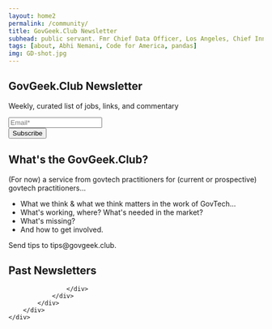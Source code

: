 ```yaml
---
layout: home2
permalink: /community/
title: GovGeek.Club Newsletter
subhead: public servant. Fmr Chief Data Officer, Los Angeles, Chief Innovation Officer, Sacramento, Code for America.
tags: [about, Abhi Nemani, Code for America, pandas]
img: GD-shot.jpg
---
```

<section class="banner-section" style="background-image: url(../img/gg-club.jpg);">
	<div class="wrap wrap-center ">
		<div class="wrap_float">
			<div class="section-content">
				<h2 class="page-title">
					GovGeek.Club Newsletter
				 </h2>
				 <p class="subtitle">
					 Weekly, curated list of jobs, links, and commentary
				 </p>
				 <div class="form">
					 <form id="wrapped" method="POST" action="https://gmail.us4.list-manage.com/subscribe/post?u=8b0a6fcff3240da989198b6d9&amp;id=e2d6d289a5" >
					 <div class="form-fields">
						 <div class="input-wrap">
							 <input type="email" class="input" name="EMAIL" id="mce-EMAIL" placeholder="Email*">
						 </div>
						 <button class="btn submit-btn submit" name="process" value="Subscribe" id="mc-embedded-subscribe" >
							 <span>Subscribe</span>
						 </button>
					 </div>
				 </form>
				 </div>
			 </div>
		 </div>
	 </div>
</section>
<div class="page-wrap author-page">
    <div class="author-body">
        <div class="wrap">
            <div class="wrap_float">
                <div class="wp-content">
                    <div class="wrap wrap-center">
						<h2>What's the GovGeek.Club?</h2>
						<p>(For now) a service from govtech practitioners for (current or prospective) govtech practitioners...</p>
						<ul class="checklist-ul">
							<li>What we think & what we think matters in the work of GovTech...</li>
							<li> What's working, where? What's needed in the market? </li>
							<li>What's missing?</li>
							<li>And how to get involved. </li>
						</ul>
						<p>Send tips to tips@govgeek.club.</p>
                        <h2>Past Newsletters</h2>
						<style type="text/css">
							<!--.display_archive {font-family: inherit; font-size: 16px;}.campaign {line-height: 150%; margin: 5px;}//-->
							</style>
							<script language="javascript" src="https://gmail.us4.list-manage.com/generate-js/?u=8b0a6fcff3240da989198b6d9&fid=22519&show=15" type="text/javascript"></script>
						
					</div>
				</div>
			</div>
		</div>
	</div>
</div>